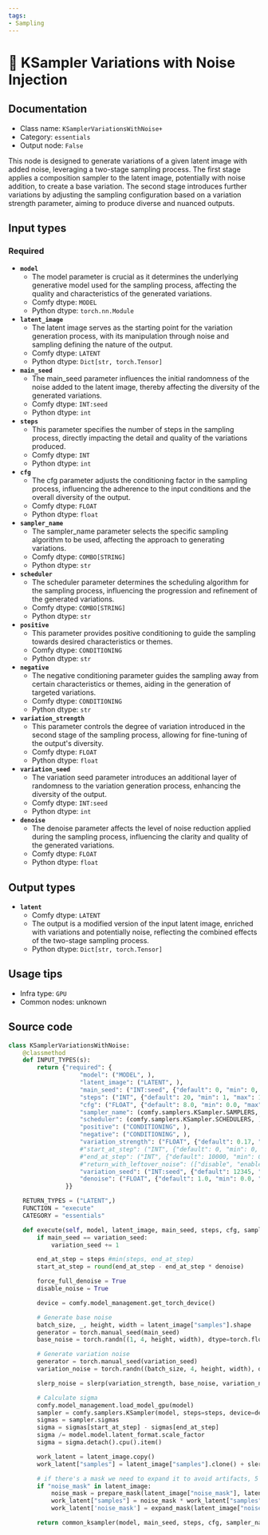 ```yaml
---
tags:
- Sampling
---
```


# 🔧 KSampler Variations with Noise Injection
## Documentation
- Class name: `KSamplerVariationsWithNoise+`
- Category: `essentials`
- Output node: `False`

This node is designed to generate variations of a given latent image with added noise, leveraging a two-stage sampling process. The first stage applies a composition sampler to the latent image, potentially with noise addition, to create a base variation. The second stage introduces further variations by adjusting the sampling configuration based on a variation strength parameter, aiming to produce diverse and nuanced outputs.
## Input types
### Required
- **`model`**
    - The model parameter is crucial as it determines the underlying generative model used for the sampling process, affecting the quality and characteristics of the generated variations.
    - Comfy dtype: `MODEL`
    - Python dtype: `torch.nn.Module`
- **`latent_image`**
    - The latent image serves as the starting point for the variation generation process, with its manipulation through noise and sampling defining the nature of the output.
    - Comfy dtype: `LATENT`
    - Python dtype: `Dict[str, torch.Tensor]`
- **`main_seed`**
    - The main_seed parameter influences the initial randomness of the noise added to the latent image, thereby affecting the diversity of the generated variations.
    - Comfy dtype: `INT:seed`
    - Python dtype: `int`
- **`steps`**
    - This parameter specifies the number of steps in the sampling process, directly impacting the detail and quality of the variations produced.
    - Comfy dtype: `INT`
    - Python dtype: `int`
- **`cfg`**
    - The cfg parameter adjusts the conditioning factor in the sampling process, influencing the adherence to the input conditions and the overall diversity of the output.
    - Comfy dtype: `FLOAT`
    - Python dtype: `float`
- **`sampler_name`**
    - The sampler_name parameter selects the specific sampling algorithm to be used, affecting the approach to generating variations.
    - Comfy dtype: `COMBO[STRING]`
    - Python dtype: `str`
- **`scheduler`**
    - The scheduler parameter determines the scheduling algorithm for the sampling process, influencing the progression and refinement of the generated variations.
    - Comfy dtype: `COMBO[STRING]`
    - Python dtype: `str`
- **`positive`**
    - This parameter provides positive conditioning to guide the sampling towards desired characteristics or themes.
    - Comfy dtype: `CONDITIONING`
    - Python dtype: `str`
- **`negative`**
    - The negative conditioning parameter guides the sampling away from certain characteristics or themes, aiding in the generation of targeted variations.
    - Comfy dtype: `CONDITIONING`
    - Python dtype: `str`
- **`variation_strength`**
    - This parameter controls the degree of variation introduced in the second stage of the sampling process, allowing for fine-tuning of the output's diversity.
    - Comfy dtype: `FLOAT`
    - Python dtype: `float`
- **`variation_seed`**
    - The variation seed parameter introduces an additional layer of randomness to the variation generation process, enhancing the diversity of the output.
    - Comfy dtype: `INT:seed`
    - Python dtype: `int`
- **`denoise`**
    - The denoise parameter affects the level of noise reduction applied during the sampling process, influencing the clarity and quality of the generated variations.
    - Comfy dtype: `FLOAT`
    - Python dtype: `float`
## Output types
- **`latent`**
    - Comfy dtype: `LATENT`
    - The output is a modified version of the input latent image, enriched with variations and potentially noise, reflecting the combined effects of the two-stage sampling process.
    - Python dtype: `Dict[str, torch.Tensor]`
## Usage tips
- Infra type: `GPU`
- Common nodes: unknown


## Source code
```python
class KSamplerVariationsWithNoise:
    @classmethod
    def INPUT_TYPES(s):
        return {"required": {
                    "model": ("MODEL", ),
                    "latent_image": ("LATENT", ),
                    "main_seed": ("INT:seed", {"default": 0, "min": 0, "max": 0xffffffffffffffff}),
                    "steps": ("INT", {"default": 20, "min": 1, "max": 10000}),
                    "cfg": ("FLOAT", {"default": 8.0, "min": 0.0, "max": 100.0, "step":0.1, "round": 0.01}),
                    "sampler_name": (comfy.samplers.KSampler.SAMPLERS, ),
                    "scheduler": (comfy.samplers.KSampler.SCHEDULERS, ),
                    "positive": ("CONDITIONING", ),
                    "negative": ("CONDITIONING", ),
                    "variation_strength": ("FLOAT", {"default": 0.17, "min": 0.0, "max": 1.0, "step":0.01, "round": 0.01}),
                    #"start_at_step": ("INT", {"default": 0, "min": 0, "max": 10000}),
                    #"end_at_step": ("INT", {"default": 10000, "min": 0, "max": 10000}),
                    #"return_with_leftover_noise": (["disable", "enable"], ),
                    "variation_seed": ("INT:seed", {"default": 12345, "min": 0, "max": 0xffffffffffffffff}),
                    "denoise": ("FLOAT", {"default": 1.0, "min": 0.0, "max": 1.0, "step":0.01, "round": 0.01}),
                }}

    RETURN_TYPES = ("LATENT",)
    FUNCTION = "execute"
    CATEGORY = "essentials"

    def execute(self, model, latent_image, main_seed, steps, cfg, sampler_name, scheduler, positive, negative, variation_strength, variation_seed, denoise):
        if main_seed == variation_seed:
            variation_seed += 1

        end_at_step = steps #min(steps, end_at_step)
        start_at_step = round(end_at_step - end_at_step * denoise)

        force_full_denoise = True
        disable_noise = True

        device = comfy.model_management.get_torch_device()

        # Generate base noise
        batch_size, _, height, width = latent_image["samples"].shape
        generator = torch.manual_seed(main_seed)
        base_noise = torch.randn((1, 4, height, width), dtype=torch.float32, device="cpu", generator=generator).repeat(batch_size, 1, 1, 1).cpu()

        # Generate variation noise
        generator = torch.manual_seed(variation_seed)
        variation_noise = torch.randn((batch_size, 4, height, width), dtype=torch.float32, device="cpu", generator=generator).cpu()

        slerp_noise = slerp(variation_strength, base_noise, variation_noise)

        # Calculate sigma
        comfy.model_management.load_model_gpu(model)
        sampler = comfy.samplers.KSampler(model, steps=steps, device=device, sampler=sampler_name, scheduler=scheduler, denoise=1.0, model_options=model.model_options)
        sigmas = sampler.sigmas
        sigma = sigmas[start_at_step] - sigmas[end_at_step]
        sigma /= model.model.latent_format.scale_factor
        sigma = sigma.detach().cpu().item()

        work_latent = latent_image.copy()
        work_latent["samples"] = latent_image["samples"].clone() + slerp_noise * sigma

        # if there's a mask we need to expand it to avoid artifacts, 5 pixels should be enough
        if "noise_mask" in latent_image:
            noise_mask = prepare_mask(latent_image["noise_mask"], latent_image['samples'].shape)
            work_latent["samples"] = noise_mask * work_latent["samples"] + (1-noise_mask) * latent_image["samples"]
            work_latent['noise_mask'] = expand_mask(latent_image["noise_mask"].clone(), 5, True)

        return common_ksampler(model, main_seed, steps, cfg, sampler_name, scheduler, positive, negative, work_latent, denoise=1.0, disable_noise=disable_noise, start_step=start_at_step, last_step=end_at_step, force_full_denoise=force_full_denoise)

```
